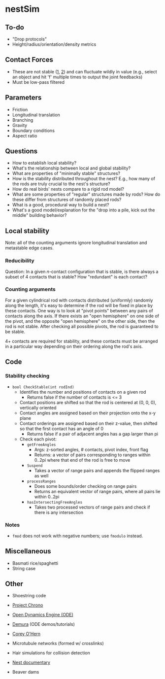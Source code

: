 # nestSim

## To-do

* "Drop protocols"
* Height/radius/orientation/density metrics

## Contact Forces
* These are not stable ([1](https://groups.google.com/d/msg/ode-users/kPfQIo-QOlE/I3EwRFI6BwAJ), [2](https://groups.google.com/d/msg/ode-users/OK1V4SXrb_k/ykJB7n7j4HIJ)) and can fluctuate wildly in value (e.g., select an object and hit 'f' multiple times to output the joint feedbacks)
* Must be low-pass filtered

## Parameters

* Friction
* Longitudinal translation
* Branching
* Gravity
* Boundary conditions
* Aspect ratio

## Questions

* How to establish local stability?
* What's the relationship between local and global stability?
* What are properties of "minimally stable" structures?
* How is the stability distributed throughout the nest? E.g., how many of the rods are truly crucial to the nest's structure?
* How do real birds' nests compare to a rigid rod model?
* What are some properties of "regular" structures made by rods? How do these differ from structures of randomly placed rods?
* What is a good, procedural way to build a nest?
* What's a good model/explanation for the "drop into a pile, kick out the middle" building behavior?

## Local stability

Note: all of the counting arguments ignore longitudinal translation and metastable edge cases.

### Reducibility

Question: In a given $n$-contact configuration that is stable, is there always a subset of 4 contacts that is stable? How "redundant" is each contact?

### Counting arguments

For a given cylindrical rod with contacts distributed (uniformly) randomly along the length, it's easy to determine if the rod will be fixed in place by these contacts. One way is to look at "pivot points" between any pairs of contacts along the axis. If there exists an "open hemisphere" on one side of the pivot, and the opposite "open hemisphere" on the other side, then the rod is not stable. After checking all possible pivots, the rod is guaranteed to be stable.

4+ contacts are required for stability, and these contacts must be arranged in a particular way depending on their ordering along the rod's axis.

## Code

### Stability checking

* `bool CheckStable(int rodInd)`
  - Identifies the number and positions of contacts on a given rod
    - Returns false if the number of contacts is <= 3
  - Contact positions are shifted so that the rod is centered at (0, 0, 0), vertically oriented
  - Contact angles are assigned based on their projection onto the x-y plane
  - Contact orderings are assigned based on their z-value, then shifted so that the first contact has an angle of 0
    - Returns false if a pair of adjacent angles has a gap larger than pi
  - Check each pivot:
    - `getFreeAngles`
      - Args: z-sorted angles, # contacts, pivot index, front flag
      - Returns: a vector of pairs corresponding to ranges within 0..2pi where that end of the rod is free to move
    - `Suspend`
      - Takes a vector of range pairs and appends the flipped ranges as well
    - `processRanges`
      - Does some bounds/order checking on range pairs
      - Returns an equivalent vector of range pairs, where all pairs lie within 0..2pi
    - `hasIntersectingFreeAngles`
      - Takes two processed vectors of range pairs and check if there is any intersection

### Notes

* `fmod` does not work with negative numbers; use `fmodulo` instead.

## Miscellaneous

* Basmati rice/spaghetti
* String case

## Other

* Shoestring code
* [Project Chrono](http://api.projectchrono.org/tutorial_demo_bricks.html)
* [Open Dynamics Engine (ODE)](https://www.ode-wiki.org/wiki/)
* [Demura](http://demura.net/english) (ODE demos/tutorials)

* [Corey O'Hern](http://jamming.research.yale.edu/)
* Microtubule networks (formed w/ crosslinks)
* Hair simulations for collision detection
* [Nest documentary](https://www.youtube.com/watch?v=vxC85hSerkU)
* Beaver dams
